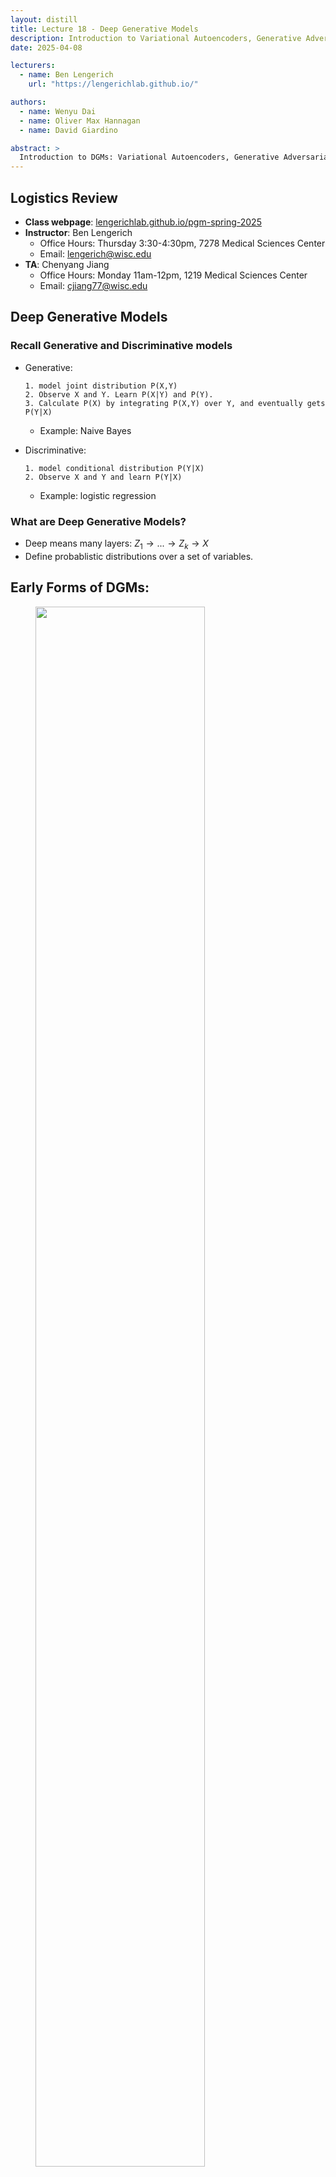 ```yaml
---
layout: distill
title: Lecture 18 - Deep Generative Models
description: Introduction to Variational Autoencoders, Generative Adversarial Networks, and Diffusion Models.
date: 2025-04-08

lecturers:
  - name: Ben Lengerich
    url: "https://lengerichlab.github.io/"

authors:
  - name: Wenyu Dai
  - name: Oliver Max Hannagan
  - name: David Giardino

abstract: >
  Introduction to DGMs: Variational Autoencoders, Generative Adversarial Networks, and Diffusion Models.
---
```


## Logistics Review

- **Class webpage**: [lengerichlab.github.io/pgm-spring-2025](https://lengerichlab.github.io/pgm-spring-2025)
- **Instructor**: Ben Lengerich
  - Office Hours: Thursday 3:30-4:30pm, 7278 Medical Sciences Center
  - Email: [lengerich@wisc.edu](mailto:lengerich@wisc.edu)
- **TA**: Chenyang Jiang
  - Office Hours: Monday 11am-12pm, 1219 Medical Sciences Center
  - Email: [cjiang77@wisc.edu](mailto:cjiang77@wisc.edu)


## Deep Generative Models

### Recall Generative and Discriminative models

- Generative:
  
      1. model joint distribution P(X,Y)
      2. Observe X and Y. Learn P(X|Y) and P(Y).
      3. Calculate P(X) by integrating P(X,Y) over Y, and eventually gets P(Y|X)
  
  - Example: Naive Bayes
    
- Discriminative:
  
      1. model conditional distribution P(Y|X)
      2. Observe X and Y and learn P(Y|X)
  
  - Example: logistic regression

### What are Deep Generative Models?

- Deep means many layers: $Z_{1}\to ...\to Z_{k}\to X$
- Define probablistic distributions over a set of variables.

## Early Forms of DGMs:

<figure id="sigmoidBelief" class="l-body-outset">
<div class="row">
  <div class="col three">
    <img src="{{ '/assets/img/notes/lecture-17/sigmoid_belief_net.png'| relative_url }}" 
         style="width:80%; max-width:800px;" />
  </div>
</div>
</figure>

A Probablistic nerual network that uses sigmoid activation functiona to model conditional probabilities. It uses directed edges where nodes are consisted of binary values. 

<figure id="helmholtz_machine" class="l-body-outset">
<div class="row">
  <div class="col three">
    <img src="{{ '/assets/img/notes/lecture-17/helmholtz_machine.png'| relative_url }}" 
         style="width:80%; max-width:800px;" />
  </div>
</div>
</figure>

Helmholtz machine has two networks as seen in the graph above. One is bottom-up that takes inputs and produces distributions over hidden layers. Another is top-down that generates values.

## How DGMs are trained?

- Via EM framework:
  - **E-step (Expectation):** Estimate the posterior distribution of the latent variables given the observed data.
  - **M-step (Maximization):** Maximize the expected log-likelihood with respect to model parameters.
    
- Sampling and Data Augmentation:
  - Ancestral sampling (for autoregressive models)
  - Gibbs sampling (for undirected models)
    
- Variational Inference:
  - Replace the true posterior with a simpler distribution.
  - Used in models like Variational Autoencoders.
  - Optimize the Evidence Lower Bound (ELBO):
    
$$
\log p(x) \geq \mathbb{E}_{q(z \mid x)}\left[ \log p(x \mid z) \right] - \mathrm{KL}\left( q(z \mid x) \,\|\, p(z) \right)
$$

- Wake and Sleep Algorithm:
  - **Wake phase:**
    - Use real data to update the generative model.
    - $E_{q(z|x)}[\log p(x|z)]$
    
  - **Sleep phase:**
      - Use generated data to train the inference model.
      - $E_{q(x|z)}[\log p(z|x)]$


## Variational Autoencoders (VAEs)

### VAEs is variational inference plus autoencoders

Recall ELBO of VI where we let q(z|x) be some family that’s easier to optimize:

$$
\log p(x) \geq E_{z \sim q(z)}[\log p(x, z)] + H(q)
$$

Also, recall autoencoder:
  1. Use encoder to compress data into smaller details.
  2. Pass through latent space.
  3. Use decoder to recreate the original input.


<figure id="vae" class="l-body-outset">
<div class="row">
  <div class="col three">
    <img src="{{ '/assets/img/notes/lecture-17/vae.png'| relative_url }}" 
         style="width:80%; max-width:800px;" />
  </div>
</div>
</figure>

The idea here is simple. Autoencoder is not generative but we can make it generative by using variational inference.
We can use the inference model as encoder. Pass the generated data to letent space Z, and decode the data using generative model.

Now, we want to estimate the true parameter of θ of the generative model. The question is how to represent it?
1. We can chose a simple prior p(z) like normal distribution.
2. Then we can train the model by maximizing the likelehood of training data: $p_{\theta}(x) = \int_{}^{}p_{\theta}(z)p_{\theta}(x|z)dz$


### Reparameterization Trick  

To enable backpropagation through stochastic sampling, VAEs use the **reparameterization trick**:

$$
z = \mu(x) + \sigma(x) \cdot \epsilon, \quad \epsilon \sim \mathcal{N}(0, I)
$$

This reformulation allows gradients to flow through \( \mu(x) \) and \( \sigma(x) \), making the sampling operation differentiable and trainable with gradient descent.

### Generating from a VAE  

After training, you can generate new data as follows:
1. Sample a latent vector \( z \sim p(z) \), often a standard Gaussian.
2. Pass \( z \) through the decoder to get \( x' \sim p(x|z) \).

This enables the model to create novel data that resembles the training distribution.


### GAN Architecture and Objective  
GANs consist of:
- A **Generator** \( G(z) \): maps random noise \( z \sim p(z) \) to data space, producing fake samples.
- A **Discriminator** \( D(x) \): attempts to distinguish real data from fake data.

The generator learns to fool the discriminator; the discriminator learns to detect the fakes. Training is formulated as a minimax game:

$$
\min_G \max_D \; \mathbb{E}_{x \sim p_{\text{data}}}[\log D(x)] + \mathbb{E}_{z \sim p(z)}[\log(1 - D(G(z)))]
$$

This adversarial setup allows GANs to learn a rich, implicit distribution over data without explicitly modeling \( p(x|z) \).







